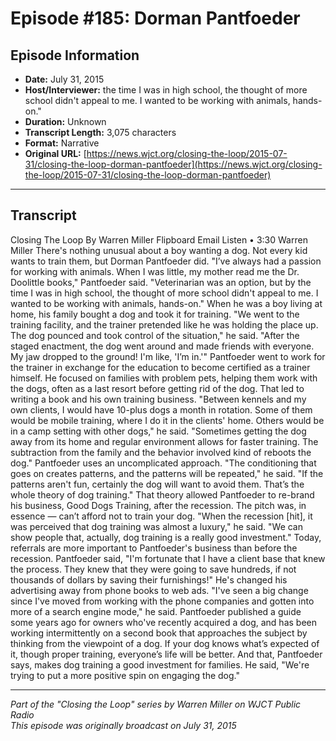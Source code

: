 # Episode #185: Dorman Pantfoeder



## Episode Information

- **Date:** July 31, 2015
- **Host/Interviewer:** the time I was in high school, the thought of more school didn't appeal to me. I wanted to be working with animals, hands-on."
- **Duration:** Unknown
- **Transcript Length:** 3,075 characters
- **Format:** Narrative
- **Original URL:** [https://news.wjct.org/closing-the-loop/2015-07-31/closing-the-loop-dorman-pantfoeder](https://news.wjct.org/closing-the-loop/2015-07-31/closing-the-loop-dorman-pantfoeder)

---

## Transcript

Closing The Loop
By
Warren Miller
Flipboard
Email
Listen
•
3:30
Warren Miller
There's nothing unusual about a boy wanting a dog. Not every kid wants to train them, but Dorman Pantfoeder did.
"I’ve always had a passion for working with animals. When I was little, my mother read me the Dr. Doolittle books," Pantfoeder said. "Veterinarian was an option, but by the time I was in high school, the thought of more school didn't appeal to me. I wanted to be working with animals, hands-on."
When he was a boy living at home, his family bought a dog and took it for training.
"We went to the training facility, and the trainer pretended like he was holding the place up. The dog pounced and took control of the situation," he said. "After the staged enactment, the dog went around and made friends with everyone. My jaw dropped to the ground! I'm like, 'I’m in.'"
Pantfoeder went to work for the trainer in exchange for the education to become certified as a trainer himself. He focused on families with problem pets, helping them work with the dogs, often as a last resort before getting rid of the dog. That led to writing a book and his own training business.
"Between kennels and my own clients, I would have 10-plus dogs a month in rotation. Some of them would be mobile training, where I do it in the clients' home. Others would be in a camp setting with other dogs," he said. "Sometimes getting the dog away from its home and regular environment allows for faster training. The subtraction from the family and the behavior involved kind of reboots the dog."
Pantfoeder uses an uncomplicated approach.
"The conditioning that goes on creates patterns, and the patterns will be repeated," he said. "If the patterns aren't fun, certainly the dog will want to avoid them. That’s the whole theory of dog training."
That theory allowed Pantfoeder to re-brand his business, Good Dogs Training, after the recession. The pitch was, in essence — can’t afford
not
to train your dog.
"When the recession [hit], it was perceived that dog training was almost a luxury," he said. "We can show people that, actually, dog training is a really good investment."
Today, referrals are more important to Pantfoeder's business than before the recession.
Pantfoeder said, "I'm fortunate that I have a client base that knew the process. They knew that they were going to save hundreds, if not thousands of dollars by saving their furnishings!"
He's changed his advertising away from phone books to web ads.
"I've seen a big change since I've moved from working with the phone companies and gotten into more of a search engine mode," he said.
Pantfoeder published a guide some years ago for owners who've recently acquired a dog, and has been working intermittently on a second book that approaches the subject by thinking from the viewpoint of a dog. If your dog knows what’s expected of it, though proper training, everyone’s life will be better. And that, Pantfoeder says, makes dog training a good investment for families.
He said, "We're trying to put a more positive spin on engaging the dog."

---

*Part of the "Closing the Loop" series by Warren Miller on WJCT Public Radio*  
*This episode was originally broadcast on July 31, 2015*
